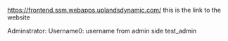 
https://frontend.ssm.webapps.uplandsdynamic.com/                  this is the link to the website

Adminstrator: Username0:                                   username from admin side
test_admin
